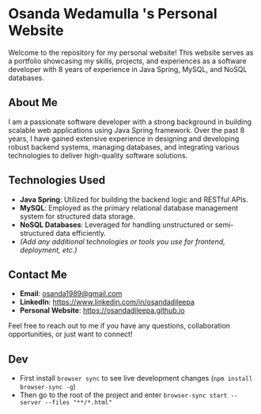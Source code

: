 # Osanda Wedamulla 's Personal Website

Welcome to the repository for my personal website! This website serves as a portfolio showcasing my skills, projects, and experiences as a software developer with 8 years of experience in Java Spring, MySQL, and NoSQL databases.

## About Me

I am a passionate software developer with a strong background in building scalable web applications using Java Spring framework. Over the past 8 years, I have gained extensive experience in designing and developing robust backend systems, managing databases, and integrating various technologies to deliver high-quality software solutions.

## Technologies Used

- **Java Spring**: Utilized for building the backend logic and RESTful APIs.
- **MySQL**: Employed as the primary relational database management system for structured data storage.
- **NoSQL Databases**: Leveraged for handling unstructured or semi-structured data efficiently.
- *(Add any additional technologies or tools you use for frontend, deployment, etc.)*

## Contact Me

- **Email**: osanda1989@gmail.com
- **LinkedIn**: https://www.linkedin.com/in/osandadileepa
- **Personal Website**: https://osandadileepa.github.io

Feel free to reach out to me if you have any questions, collaboration opportunities, or just want to connect!

## Dev

- First install `browser sync` to see live development changes (`npm install browser-sync -g`)
- Then go to the root of the project and enter `browser-sync start --server --files "**/*.html"`

